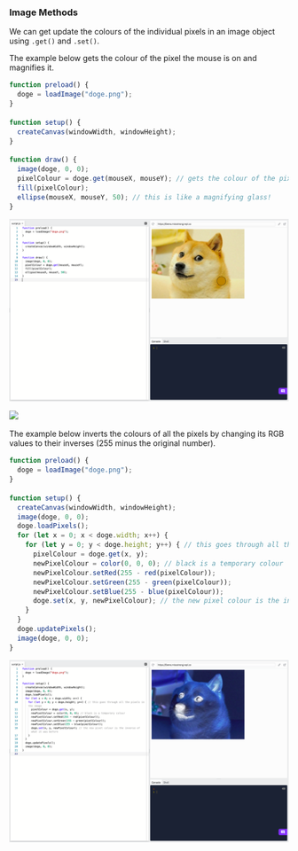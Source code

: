 ### Image Methods

We can get update the colours of the individual pixels in an image object using `.get()` and `.set()`.


The example below gets the colour of the pixel the mouse is on and magnifies it.

```js
function preload() {
  doge = loadImage("doge.png");
}

function setup() {
  createCanvas(windowWidth, windowHeight);
}

function draw() {
  image(doge, 0, 0);
  pixelColour = doge.get(mouseX, mouseY); // gets the colour of the pixel at (mouseX, mouseY)
  fill(pixelColour);
  ellipse(mouseX, mouseY, 50); // this is like a magnifying glass!
}
```

![](../../Images/Image_Get.png)

![](../../Images/Image_Get.gif)


The example below inverts the colours of all the pixels by changing its RGB values to their inverses (255 minus the original number).

```js
function preload() {
  doge = loadImage("doge.png");
}

function setup() {
  createCanvas(windowWidth, windowHeight);
  image(doge, 0, 0);
  doge.loadPixels();
  for (let x = 0; x < doge.width; x++) {
    for (let y = 0; y < doge.height; y++) { // this goes through all the pixels in the image
      pixelColour = doge.get(x, y);
      newPixelColour = color(0, 0, 0); // black is a temporary colour
      newPixelColour.setRed(255 - red(pixelColour));
      newPixelColour.setGreen(255 - green(pixelColour));
      newPixelColour.setBlue(255 - blue(pixelColour));
      doge.set(x, y, newPixelColour); // the new pixel colour is the inverse of what it was before
    }
  }
  doge.updatePixels();
  image(doge, 0, 0);
}
```

![](../../Images/Image_Set.png)
